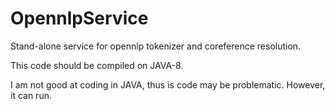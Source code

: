 # OpennlpService
Stand-alone service for opennlp tokenizer and coreference resolution.

This code should be compiled on JAVA-8.

I am not good at coding in JAVA, thus is code may be problematic. However, it can run.
